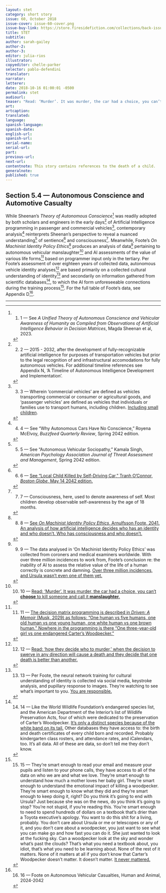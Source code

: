 ```yaml
---
layout: stet
category: short story
issue: 60, October 2018
issue-cover: issue-60-cover.png
issue-buy-link: https://store.firesidefiction.com/collections/back-issues/products/fireside-magazine-issue-60-october-2018
title: STET
subtitle:
author: sarah-gailey
author-2:
author-3:
editor: julia-rios
illustrator:
copyeditor: chelle-parker
selector: pablo-defendini
translator:
narrator:
letterer:
date: 2018-10-16 01:00:01 -0500
permalink: stet
audiourl:
teaser: "Read: ‘Murder’. It was murder, the car had a choice, you can’t choose to kill someone and call it manslaughter."
art:
artcaption:
translated:
language:
spanish-language:
spanish-date:
english-url:
spanish-url:
serial-name:
serial-url:
part:
previous-url:
next-url:
contentnote: This story contains references to the death of a child.
generalnote:
published: true
---
```


## Section 5.4 — Autonomous Conscience and Automotive Casualty

While Sheenan’s _Theory of Autonomous Conscience_[^1] was readily adopted by both scholars and engineers in the early days[^2] of Artificial Intelligence programming in passenger and commercial vehicles[^3], contemporary analysis[^4] reinterprets Sheenan’s perspective to reveal a nuanced understanding[^5] of sentience[^6] and consciousness[^7]. Meanwhile, Foote’s _On Machinist Identity Policy Ethics_[^8] produces an analysis of data[^9] pertaining to autonomous vehicular manslaughter[^10] and AI assessments of the value of various life forms[^11] based on programmer input only in the tertiary. Per Foote’s assessment of over eighteen years of collected data, autonomous vehicle identity analyses[^12] are based primarily on a collected cultural understanding of identity[^13] and secondarily on information gathered from scientific databases[^14], to which the AI form unforeseeable connections during the training process[^15]. For the full table of Foote’s data, see Appendix D[^16].

----

[^1]: 1. 1 — See _A Unified Theory of Autonomous Conscience and Vehicular Awareness of Humanity as Compiled from Observations of Artificial Intelligence Behavior in Decision Matrices_, Magda Sheenan et al, 2023.

[^2]: 2. 2 — 2015 - 2032, after the development of fully-recognizable artificial intelligence for purposes of transportation vehicles but prior to the legal recognition of and infrastructural accomodations for fully autonomous vehicles. For additional timeline references see Appendix N, ‘A Timeline of Autonomous Intelligence Development and Implementation’.

[^3]: 3. 3 — Wherein ‘commercial vehicles’ are defined as vehicles transporting commercial or consumer or agricultural goods, and ‘passenger vehicles’ are defined as vehicles that individuals or families use to transport humans, including children. [Including small children](#three).

[^4]: 4. 4 — See “Why Autonomous Cars Have No Conscience,”  Royena McElvoy, _Buzzfeed Quarterly Review_, Spring 2042 edition.

[^5]: 5. 5 — See “Autonomous Vehicular Sociopathy,” Kamala Singh, _American Psychology Association Journal of Threat Assessment and Management_, Spring 2042 edition.

[^6]: 6. 6 — [See “Local Child Killed by Self-Driving Car,” Tranh O’Connor, _Boston Globe_, May 14 2042 edition.](#six)

[^7]: 7. 7 — Consciousness, here, used to denote awareness of self. Most children develop observable self-awareness by the age of 18 months.

[^8]: 8. 8 — [See _On Machinist Identity Policy Ethics_, Arnulfsson Foote, 2041. An analysis of how artificial intelligence decides who has an identity and who doesn’t. Who has consciousness and who doesn’t.](#eight)

[^9]: 9. 9 — The data analysed in ‘On Machinist Identity Policy Ethics’ was collected from coroners and medical examiners worldwide. With over three million incidences to work from, Foote’s conclusion re: the inability of AI to assess the relative value of the life of a human correctly is concrete and damning. [Over three million incidences, and Ursula wasn’t even one of them yet.](#nine)

[^10]: 10. 10 — [Read: ‘Murder’. It was murder, the car had a choice, you can’t **choose** to kill someone and call it **manslaughter**.](#ten)

[^11]: 11. 11 — [The decision matrix programming is described in _Driven: A Memoir_ (Musk, 2029) as follows: “One human vs five humans, one old human vs one young human, one white human vs one brown human.” Nowhere in the programming is there “One three-year-old girl vs one endangered Carter’s Woodpecker.”](#eleven)

[^12]: 12. 12 — [Read: ‘how they decide who to murder,’ when the decision to swerve in any direction will cause a death and they decide that one death is better than another.](#twelve)

[^13]: 13. 13 — Per Foote, the neural network training for cultural understanding of identity is collected via social media, keystroke analysis, and pupillary response to images. They’re watching to see what’s important to you. [You are responsible.](#thirteen)

[^14]: 14. 14 — Like the World Wildlife Foundation’s endangered species list, and the American Department of the Interior’s list of Wildlife Preservation Acts, four of which were dedicated to the preservation of Carter’s Woodpecker. [It’s only a distinct species because of the white band on its tail.](#fourteen) Other databases they have access to: the birth and death certificates of every child born and recorded. Probably kindergarten class rosters, and attendance rates, and iCalendars, too. It’s all data. All of these are data, so don’t tell me they don’t know.

[^15]: 15. 15 — They’re smart enough to read your email and measure your pupils and listen to your phone calls, they have access to all of the data on who we are and what we love. They’re smart enough to understand how much a mother loves her baby girl. They’re smart enough to understand the emotional impact of killing a woodpecker. They’re smart enough to know what they did and they’re smart enough to keep doing it, right? Do you think it’s going to end with Ursula? Just because she was on the news, do you think it’s going to stop? You’re not stupid, if you’re reading this. You’re smart enough to need to spend hundreds of dollars on a textbook that’s drier than a Toyota executive’s apology. You want to do this shit for a living, probably. You don’t care about Ursula or me or telescopes or any of it, and you don’t care about a woodpecker, you just want to see what you can make go and how fast you can do it. She just wanted to look at the fucking sky. Can a woodpecker look at the sky and wonder what’s past the clouds? That’s what you need a textbook about, you idiot, that’s what you need to be learning about. None of the rest of it matters. None of it matters at all if you don’t know that Carter’s Woodpecker doesn’t matter. It doesn’t matter. [It never mattered.](#fifteen)

[^16]: 16. 16 — Foote on Autonomous Vehicular Casualties, Human and Animal, 2024-2042
